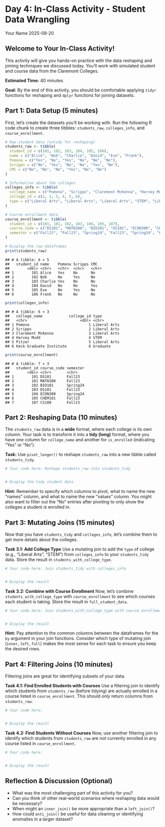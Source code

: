 Day 4: In-Class Activity - Student Data Wrangling
================
Your Name
2025-08-20

## Welcome to Your In-Class Activity!

This activity will give you hands-on practice with the data reshaping
and joining techniques we discussed today. You’ll work with simulated
student and course data from the Claremont Colleges.

**Estimated Time:** 40 minutes

**Goal:** By the end of this activity, you should be comfortable
applying `tidyr` functions for reshaping and `dplyr` functions for
joining datasets.

## Part 1: Data Setup (5 minutes)

First, let’s create the datasets you’ll be working with. Run the
following R code chunk to create three tibbles: `students_raw`,
`colleges_info`, and `course_enrollment`.

``` r
# Raw student data (untidy for reshaping)
students_raw <- tibble(
  student_id = c(101, 102, 103, 104, 105, 106),
  name = c("Alice", "Bob", "Charlie", "David", "Eve", "Frank"),
  Pomona = c("Yes", "No", "Yes", "No", "No", "No"),
  Scripps = c("No", "Yes", "No", "No", "Yes", "No"),
  CMC = c("No", "No", "No", "Yes", "No", "No")
)

# Information about the colleges
colleges_info <- tibble(
  college_name = c("Pomona", "Scripps", "Claremont McKenna", "Harvey Mudd", "Pitzer", "Keck Graduate Institute"),
  college_id = c(1, 2, 3, 4, 5, 6),
  type = c("Liberal Arts", "Liberal Arts", "Liberal Arts", "STEM", "Liberal Arts", "Graduate")
)

# Course enrollment data
course_enrollment <- tibble(
  student_id = c(101, 101, 102, 103, 104, 105, 107),
  course_code = c("DS101", "MATH200", "BIO101", "DS101", "ECON300", "CHEM101", "CS100"),
  semester = c("Fall23", "Fall23", "Spring24", "Fall23", "Spring24", "Fall23", "Fall23")
)

# Display the raw dataframes
print(students_raw)
```

    ## # A tibble: 6 × 5
    ##   student_id name    Pomona Scripps CMC  
    ##        <dbl> <chr>   <chr>  <chr>   <chr>
    ## 1        101 Alice   Yes    No      No   
    ## 2        102 Bob     No     Yes     No   
    ## 3        103 Charlie Yes    No      No   
    ## 4        104 David   No     No      Yes  
    ## 5        105 Eve     No     Yes     No   
    ## 6        106 Frank   No     No      No

``` r
print(colleges_info)
```

    ## # A tibble: 6 × 3
    ##   college_name            college_id type        
    ##   <chr>                        <dbl> <chr>       
    ## 1 Pomona                           1 Liberal Arts
    ## 2 Scripps                          2 Liberal Arts
    ## 3 Claremont McKenna                3 Liberal Arts
    ## 4 Harvey Mudd                      4 STEM        
    ## 5 Pitzer                           5 Liberal Arts
    ## 6 Keck Graduate Institute          6 Graduate

``` r
print(course_enrollment)
```

    ## # A tibble: 7 × 3
    ##   student_id course_code semester
    ##        <dbl> <chr>       <chr>   
    ## 1        101 DS101       Fall23  
    ## 2        101 MATH200     Fall23  
    ## 3        102 BIO101      Spring24
    ## 4        103 DS101       Fall23  
    ## 5        104 ECON300     Spring24
    ## 6        105 CHEM101     Fall23  
    ## 7        107 CS100       Fall23

## Part 2: Reshaping Data (10 minutes)

The `students_raw` data is in a **wide** format, where each college is
its own column. Your task is to transform it into a **tidy (long)**
format, where you have one column for `college_name` and another for
`is_enrolled` (indicating “Yes” or “No”).

**Task:** Use `pivot_longer()` to reshape `students_raw` into a new
tibble called `students_tidy`.

``` r
# Your code here: Reshape students_raw into students_tidy


# Display the tidy student data
```

**Hint:** Remember to specify which columns to pivot, what to name the
new “names” column, and what to name the new “values” column. You might
also want to filter out the “No” entries after pivoting to only show the
colleges a student *is* enrolled in.

## Part 3: Mutating Joins (15 minutes)

Now that you have `students_tidy` and `colleges_info`, let’s combine
them to get more details about the colleges.

**Task 3.1: Add College Type** Use a mutating join to add the `type` of
college (e.g., “Liberal Arts”, “STEM”) from `colleges_info` to your
`students_tidy` data. Store the result in `students_with_college_type`.

``` r
# Your code here: Join students_tidy with colleges_info


# Display the result
```

**Task 3.2: Combine with Course Enrollment** Now, let’s combine
`students_with_college_type` with `course_enrollment` to see which
courses each student is taking. Store the result in `full_student_data`.

``` r
# Your code here: Join students_with_college_type with course_enrollment


# Display the result
```

**Hint:** Pay attention to the common columns between the dataframes for
the `by` argument in your join functions. Consider which type of
mutating join (`inner`, `left`, `full`) makes the most sense for each
task to ensure you keep the desired rows.

## Part 4: Filtering Joins (10 minutes)

Filtering joins are great for identifying subsets of your data.

**Task 4.1: Find Enrolled Students with Courses** Use a filtering join
to identify which students from `students_raw` (before tidying) are
actually enrolled in a course listed in `course_enrollment`. This should
*only* return columns from `students_raw`.

``` r
# Your code here:


# Display the result
```

**Task 4.2: Find Students Without Courses** Now, use another filtering
join to identify which students from `students_raw` are *not* currently
enrolled in any course listed in `course_enrollment`.

``` r
# Your code here:


# Display the result
```

## Reflection & Discussion (Optional)

- What was the most challenging part of this activity for you?
- Can you think of other real-world scenarios where reshaping data would
  be necessary?
- When might an `inner_join()` be more appropriate than a `left_join()`?
- How could `anti_join()` be useful for data cleaning or identifying
  anomalies in a larger dataset?
